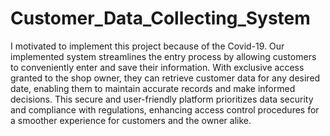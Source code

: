 # Customer_Data_Collecting_System

I motivated to implement this project because of the Covid-19. Our implemented system streamlines the entry process by allowing customers to conveniently enter and save their information. With exclusive access granted to the shop owner, they can retrieve customer data for any desired date, enabling them to maintain accurate records and make informed decisions. This secure and user-friendly platform prioritizes data security and compliance with regulations, enhancing access control procedures for a smoother experience for customers and the owner alike.
